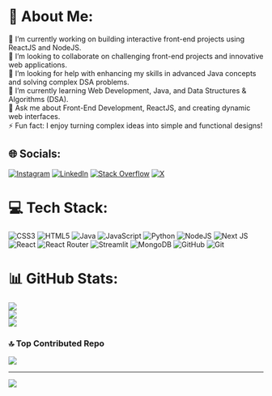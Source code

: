 # 💫 About Me:
🔭 I’m currently working on building interactive front-end projects using ReactJS and NodeJS.<br>🤝 I’m looking to collaborate on challenging front-end projects and innovative web applications.<br>🧠 I’m looking for help with enhancing my skills in advanced Java concepts and solving complex DSA problems.<br>🌱 I’m currently learning Web Development, Java, and Data Structures & Algorithms (DSA).<br>💬 Ask me about Front-End Development, ReactJS, and creating dynamic web interfaces.<br>⚡ Fun fact: I enjoy turning complex ideas into simple and functional designs!


## 🌐 Socials:
[![Instagram](https://img.shields.io/badge/Instagram-%23E4405F.svg?logo=Instagram&logoColor=white)](https://instagram.com/https://www.instagram.com/supriyashri2903/) [![LinkedIn](https://img.shields.io/badge/LinkedIn-%230077B5.svg?logo=linkedin&logoColor=white)](https://linkedin.com/in/https://www.linkedin.com/in/supriya-shri/) [![Stack Overflow](https://img.shields.io/badge/-Stackoverflow-FE7A16?logo=stack-overflow&logoColor=white)](https://stackoverflow.com/users/https://stackoverflow.com/users/20816086/supriya-shri) [![X](https://img.shields.io/badge/X-black.svg?logo=X&logoColor=white)](https://x.com/https://twitter.com/Supriya_shri_) 

# 💻 Tech Stack:
![CSS3](https://img.shields.io/badge/css3-%231572B6.svg?style=plastic&logo=css3&logoColor=white) ![HTML5](https://img.shields.io/badge/html5-%23E34F26.svg?style=plastic&logo=html5&logoColor=white) ![Java](https://img.shields.io/badge/java-%23ED8B00.svg?style=plastic&logo=openjdk&logoColor=white) ![JavaScript](https://img.shields.io/badge/javascript-%23323330.svg?style=plastic&logo=javascript&logoColor=%23F7DF1E) ![Python](https://img.shields.io/badge/python-3670A0?style=plastic&logo=python&logoColor=ffdd54) ![NodeJS](https://img.shields.io/badge/node.js-6DA55F?style=plastic&logo=node.js&logoColor=white) ![Next JS](https://img.shields.io/badge/Next-black?style=plastic&logo=next.js&logoColor=white) ![React](https://img.shields.io/badge/react-%2320232a.svg?style=plastic&logo=react&logoColor=%2361DAFB) ![React Router](https://img.shields.io/badge/React_Router-CA4245?style=plastic&logo=react-router&logoColor=white) ![Streamlit](https://img.shields.io/badge/Streamlit-%23FE4B4B.svg?style=plastic&logo=streamlit&logoColor=white) ![MongoDB](https://img.shields.io/badge/MongoDB-%234ea94b.svg?style=plastic&logo=mongodb&logoColor=white) ![GitHub](https://img.shields.io/badge/github-%23121011.svg?style=plastic&logo=github&logoColor=white) ![Git](https://img.shields.io/badge/git-%23F05033.svg?style=plastic&logo=git&logoColor=white)
# 📊 GitHub Stats:
![](https://github-readme-stats.vercel.app/api?username=Supriya2903&theme=default&hide_border=false&include_all_commits=true&count_private=true)<br/>
![](https://github-readme-streak-stats.herokuapp.com/?user=Supriya2903&theme=default&hide_border=false)<br/>
![](https://github-readme-stats.vercel.app/api/top-langs/?username=Supriya2903&theme=default&hide_border=false&include_all_commits=true&count_private=true&layout=compact)

### 🔝 Top Contributed Repo
![](https://github-contributor-stats.vercel.app/api?username=Supriya2903&limit=5&theme=default_repocard&combine_all_yearly_contributions=true)

---
[![](https://visitcount.itsvg.in/api?id=Supriya2903&icon=3&color=0)](https://visitcount.itsvg.in)

<!-- Proudly created with GPRM ( https://gprm.itsvg.in ) -->

